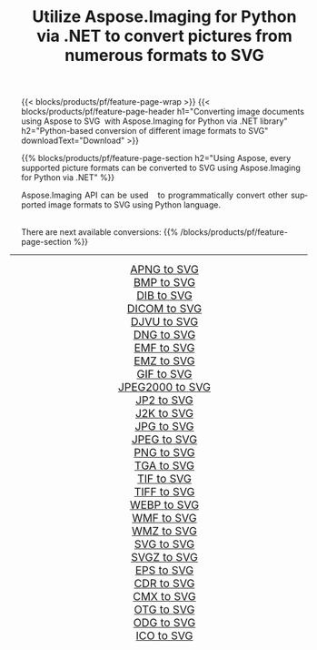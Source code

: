 ﻿---
title: Utilize Aspose.Imaging for Python via .NET to convert pictures from numerous formats to SVG 
weight: 3920
url: /python-net/conversion/to/svg/ 
lang: en
langdirlevel: 2
locales: zh-hans,ja,it,ru,de,es,fr,nl,id,lt,pl,pt,vi,tr,ko,zh-hant,ar,hi,th,sv,cs,uk,he
description: You can use Aspose.Imaging for Python via .NET library to convert from a variety of formats to SVG
---

{{< blocks/products/pf/feature-page-wrap >}}
{{< blocks/products/pf/feature-page-header h1="Converting image documents using Aspose to SVG  with Aspose.Imaging for Python via .NET library" h2="Python-based conversion of different image formats to SVG" downloadText="Download" >}}


{{% blocks/products/pf/feature-page-section  h2="Using Aspose, every supported picture formats can be converted to SVG using Aspose.Imaging for Python via .NET" %}}
<p align=justify>Aspose.Imaging API can be used   to programmatically convert other supported image formats to SVG using Python language.</p>
<br/>
There are next available conversions:
{{% /blocks/products/pf/feature-page-section %}}
<div class="container-fluid productfamilypage bg-gray">
    <div class="convertypes bg-gray agp-content section">
        <div class="container">
		<hr style="margin-left:-20px;"/>
		<div class="row other-converters" style="gap: 10px;font-size: 19px;text-align:center;">
		    <div class='col-md-2 other-converter remove-lp remove-rp'><a href="/imaging/python-net/conversion/apng-to-svg/" style="padding:15px;">APNG to SVG</a></div>
<div class='col-md-2 other-converter remove-lp remove-rp'><a href="/imaging/python-net/conversion/bmp-to-svg/" style="padding:15px;">BMP to SVG</a></div>
<div class='col-md-2 other-converter remove-lp remove-rp'><a href="/imaging/python-net/conversion/dib-to-svg/" style="padding:15px;">DIB to SVG</a></div>
<div class='col-md-2 other-converter remove-lp remove-rp'><a href="/imaging/python-net/conversion/dicom-to-svg/" style="padding:15px;">DICOM to SVG</a></div>
<div class='col-md-2 other-converter remove-lp remove-rp'><a href="/imaging/python-net/conversion/djvu-to-svg/" style="padding:15px;">DJVU to SVG</a></div>
<div class='col-md-2 other-converter remove-lp remove-rp'><a href="/imaging/python-net/conversion/dng-to-svg/" style="padding:15px;">DNG to SVG</a></div>
<div class='col-md-2 other-converter remove-lp remove-rp'><a href="/imaging/python-net/conversion/emf-to-svg/" style="padding:15px;">EMF to SVG</a></div>
<div class='col-md-2 other-converter remove-lp remove-rp'><a href="/imaging/python-net/conversion/emz-to-svg/" style="padding:15px;">EMZ to SVG</a></div>
<div class='col-md-2 other-converter remove-lp remove-rp'><a href="/imaging/python-net/conversion/gif-to-svg/" style="padding:15px;">GIF to SVG</a></div>
<div class='col-md-2 other-converter remove-lp remove-rp'><a href="/imaging/python-net/conversion/jpeg2000-to-svg/" style="padding:15px;">JPEG2000 to SVG</a></div>
<div class='col-md-2 other-converter remove-lp remove-rp'><a href="/imaging/python-net/conversion/jp2-to-svg/" style="padding:15px;">JP2 to SVG</a></div>
<div class='col-md-2 other-converter remove-lp remove-rp'><a href="/imaging/python-net/conversion/j2k-to-svg/" style="padding:15px;">J2K to SVG</a></div>
<div class='col-md-2 other-converter remove-lp remove-rp'><a href="/imaging/python-net/conversion/jpg-to-svg/" style="padding:15px;">JPG to SVG</a></div>
<div class='col-md-2 other-converter remove-lp remove-rp'><a href="/imaging/python-net/conversion/jpeg-to-svg/" style="padding:15px;">JPEG to SVG</a></div>
<div class='col-md-2 other-converter remove-lp remove-rp'><a href="/imaging/python-net/conversion/png-to-svg/" style="padding:15px;">PNG to SVG</a></div>
<div class='col-md-2 other-converter remove-lp remove-rp'><a href="/imaging/python-net/conversion/tga-to-svg/" style="padding:15px;">TGA to SVG</a></div>
<div class='col-md-2 other-converter remove-lp remove-rp'><a href="/imaging/python-net/conversion/tif-to-svg/" style="padding:15px;">TIF to SVG</a></div>
<div class='col-md-2 other-converter remove-lp remove-rp'><a href="/imaging/python-net/conversion/tiff-to-svg/" style="padding:15px;">TIFF to SVG</a></div>
<div class='col-md-2 other-converter remove-lp remove-rp'><a href="/imaging/python-net/conversion/webp-to-svg/" style="padding:15px;">WEBP to SVG</a></div>
<div class='col-md-2 other-converter remove-lp remove-rp'><a href="/imaging/python-net/conversion/wmf-to-svg/" style="padding:15px;">WMF to SVG</a></div>
<div class='col-md-2 other-converter remove-lp remove-rp'><a href="/imaging/python-net/conversion/wmz-to-svg/" style="padding:15px;">WMZ to SVG</a></div>
<div class='col-md-2 other-converter remove-lp remove-rp'><a href="/imaging/python-net/conversion/svg-to-svg/" style="padding:15px;">SVG to SVG</a></div>
<div class='col-md-2 other-converter remove-lp remove-rp'><a href="/imaging/python-net/conversion/svgz-to-svg/" style="padding:15px;">SVGZ to SVG</a></div>
<div class='col-md-2 other-converter remove-lp remove-rp'><a href="/imaging/python-net/conversion/eps-to-svg/" style="padding:15px;">EPS to SVG</a></div>
<div class='col-md-2 other-converter remove-lp remove-rp'><a href="/imaging/python-net/conversion/cdr-to-svg/" style="padding:15px;">CDR to SVG</a></div>
<div class='col-md-2 other-converter remove-lp remove-rp'><a href="/imaging/python-net/conversion/cmx-to-svg/" style="padding:15px;">CMX to SVG</a></div>
<div class='col-md-2 other-converter remove-lp remove-rp'><a href="/imaging/python-net/conversion/otg-to-svg/" style="padding:15px;">OTG to SVG</a></div>
<div class='col-md-2 other-converter remove-lp remove-rp'><a href="/imaging/python-net/conversion/odg-to-svg/" style="padding:15px;">ODG to SVG</a></div>
<div class='col-md-2 other-converter remove-lp remove-rp'><a href="/imaging/python-net/conversion/ico-to-svg/" style="padding:15px;">ICO to SVG</a></div>
                </div>
        </div>
    </div>
</div>
<br/>

